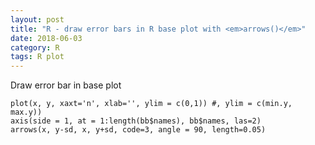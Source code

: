 ```yaml
---
layout: post
title: "R - draw error bars in R base plot with <em>arrows()</em>"
date: 2018-06-03
category: R
tags: R plot
---
```


Draw error bar in base plot

```
plot(x, y, xaxt='n', xlab='', ylim = c(0,1)) #, ylim = c(min.y, max.y))
axis(side = 1, at = 1:length(bb$names), bb$names, las=2)
arrows(x, y-sd, x, y+sd, code=3, angle = 90, length=0.05)
```
